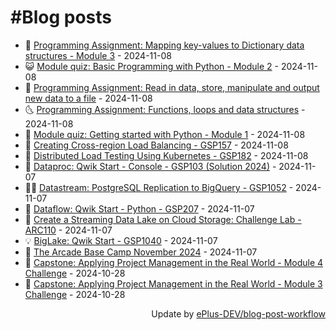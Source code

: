 # #Blog posts
<!-- BLOG-POST-LIST:START -->
- 🧰 [Programming Assignment: Mapping key-values to Dictionary data structures - Module 3](https://eplus.dev/programming-assignment-mapping-key-values-to-dictionary-data-structures-module-3) - 2024-11-08
- 😺 [Module quiz: Basic Programming with Python - Module 2](https://eplus.dev/module-quiz-basic-programming-with-python-module-2) - 2024-11-08
- 🗽 [Programming Assignment: Read in data, store, manipulate and output new data to a file](https://eplus.dev/programming-assignment-read-in-data-store-manipulate-and-output-new-data-to-a-file) - 2024-11-08
- 🌜 [Programming Assignment: Functions, loops and data structures](https://eplus.dev/programming-assignment-functions-loops-and-data-structures) - 2024-11-08
- 📝 [Module quiz: Getting started with Python - Module 1](https://eplus.dev/module-quiz-getting-started-with-python-module-1) - 2024-11-08
- 🚀 [Creating Cross-region Load Balancing - GSP157](https://eplus.dev/creating-cross-region-load-balancing-gsp157) - 2024-11-08
- 💼 [Distributed Load Testing Using Kubernetes - GSP182](https://eplus.dev/distributed-load-testing-using-kubernetes-gsp182) - 2024-11-08
- 🦣 [Dataproc: Qwik Start - Console - GSP103 &lpar;Solution 2024&rpar;](https://eplus.dev/dataproc-qwik-start-console-gsp103-solution-2024) - 2024-11-07
- 👨‍🏫 [Datastream: PostgreSQL Replication to BigQuery - GSP1052](https://eplus.dev/datastream-postgresql-replication-to-bigquery-gsp1052) - 2024-11-07
- 🔭 [Dataflow: Qwik Start - Python - GSP207](https://eplus.dev/dataflow-qwik-start-python-gsp207) - 2024-11-07
- 🤡 [Create a Streaming Data Lake on Cloud Storage: Challenge Lab - ARC110](https://eplus.dev/create-a-streaming-data-lake-on-cloud-storage-challenge-lab-arc110) - 2024-11-07
- 💡 [BigLake: Qwik Start - GSP1040](https://eplus.dev/biglake-qwik-start-gsp1040) - 2024-11-07
- 🦣 [The Arcade Base Camp November 2024](https://eplus.dev/the-arcade-base-camp-november-2024) - 2024-11-07
- 💪 [Capstone: Applying Project Management in the Real World - Module 4 Challenge](https://eplus.dev/capstone-applying-project-management-in-the-real-world-module-4-challenge) - 2024-10-28
- 🤡 [Capstone: Applying Project Management in the Real World - Module 3 Challenge](https://eplus.dev/capstone-applying-project-management-in-the-real-world-module-3-challenge) - 2024-10-28<!-- BLOG-POST-LIST:END -->
<div align="right">
  Update by <a target="_blank"
    href="https://github.com/ePlus-DEV/blog-post-workflow">ePlus-DEV/blog-post-workflow</a>
</div>
